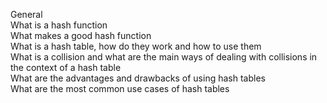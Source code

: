 General    
What is a hash function   
What makes a good hash function    
What is a hash table, how do they work and how to use them    
What is a collision and what are the main ways of dealing with collisions in the context of a hash table    
What are the advantages and drawbacks of using hash tables    
What are the most common use cases of hash tables
